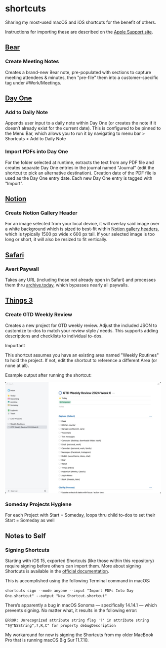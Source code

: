 # shortcuts

Sharing my most-used macOS and iOS shortcuts for the benefit of others.

Instructions for importing these are described on the [Apple Support site](https://support.apple.com/en-gb/guide/shortcuts-mac/apd02bffbaac/mac).

## [Bear](bear)

### Create Meeting Notes ###

Creates a brand-new Bear note, pre-populated with sections to capture meeting attendees & minutes, then "pre-file" them into a customer-specific tag under #Work/Meetings.

## [Day One](day_one)

### Add to Daily Note ###

Appends user input to a daily note within Day One (or creates the note if it doesn’t already exist for the current date).  This is configured to be pinned to the Menu Bar, which allows you to run it by navigating to menu bar > Shortcuts > Add to Daily Note

### Import PDFs into Day One ###

For the folder selected at runtime, extracts the text from any PDF file and creates separate Day One entries in the journal named "Journal" (edit the shortcut to pick an alternative destination).  Creation date of the PDF file is used as the Day One entry date.  Each new Day One entry is tagged with "Import".

## [Notion](notion)

### Create Notion Gallery Header ###

For an image selected from your local device, it will overlay said image over a white background which is sized to best-fit within [Notion gallery headers](https://www.notion.so/help/galleries), which is typically 1500 px wide x 600 px tall.  If your selected image is too long or short, it will also be resized to fit vertically.

## [Safari](safari)

### Avert Paywall ###

Takes any URL (including those not already open in Safari) and processes them thru [archive.today](https://archive.today), which bypasses nearly all paywalls.

## [Things 3](things_3)

### Create GTD Weekly Review

Creates a new project for GTD weekly review. Adjust the included JSON to customize to-dos to match your review style / needs.  This supports adding descriptions and checklists to individual to-dos.

> [!IMPORTANT]
> This shortcut assumes you have an existing area named "Weekly Routines" to hold the project.  If not, edit the shortcut to reference a different Area (or none at all).

Example output after running the shortcut:

![Screenshot of Create GTD Weekly Review results](things_3/Create%20GTD%20Weekly%20Review%20Results.jpg)

### Someday Projects Hygiene

For each Project with Start = Someday, loops thru child to-dos to set their Start = Someday as well

## Notes to Self

### Signing Shortcuts

Starting with iOS 15, exported Shortcuts (like those within this repository) require signing before others can import them.  More about signing Shortcuts is available in the [official documentation](https://support.apple.com/en-au/guide/shortcuts-mac/apd455c82f02/7.0/mac/14.0#apd7006838ef).

This is accomplished using the following Terminal command in macOS:

`shortcuts sign --mode anyone --input "Import PDFs Into Day One.shortcut" --output "New Shortcut.shortcut"`

There’s apparently a bug in macOS Sonoma — specifically 14.14.1 — which prevents signing.  No matter what, it results in the following error:

`ERROR: Unrecognized attribute string flag '?' in attribute string "T@"NSString",?,R,C" for property debugDescription`

My workaround for now is signing the Shortcuts from my older MacBook Pro that is running macOS Big Sur 11.7.10.
